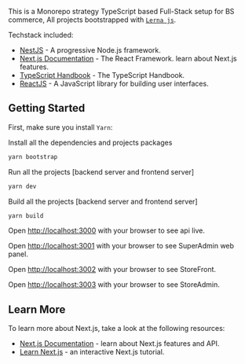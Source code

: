 This is a Monorepo strategy TypeScript based Full-Stack setup for BS commerce, All projects bootstrapped with [`Lerna js`](https://lerna.js.org/).

Techstack included:

- [NestJS](https://nestjs.com/) - A progressive Node.js framework.
- [Next.js Documentation](https://nextjs.org/docs) - The React Framework. learn about Next.js features.
- [TypeScript Handbook](https://www.typescriptlang.org/docs/handbook/intro.html) - The TypeScript Handbook.
- [ReactJS](https://reactjs.org/) - A JavaScript library for building user interfaces.

## Getting Started

First, make sure you install `Yarn`:

Install all the dependencies and projects packages

```bash
yarn bootstrap
```

Run all the projects [backend server and frontend server]

```bash
yarn dev
```

Build all the projects [backend server and frontend server]

```bash
yarn build
```

Open [http://localhost:3000](http://localhost:3000) with your browser to see api live.

Open [http://localhost:3001](http://localhost:3001) with your browser to see SuperAdmin web panel.

Open [http://localhost:3002](http://localhost:3002) with your browser to see StoreFront.

Open [http://localhost:3003](http://localhost:3003) with your browser to see StoreAdmin.

## Learn More

To learn more about Next.js, take a look at the following resources:

- [Next.js Documentation](https://nextjs.org/docs) - learn about Next.js features and API.
- [Learn Next.js](https://nextjs.org/learn) - an interactive Next.js tutorial.
